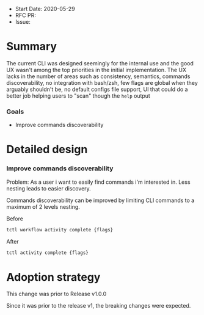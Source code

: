 - Start Date: 2020-05-29
- RFC PR:
- Issue:

# Summary

The current CLI was designed seemingly for the internal use and the good UX wasn't among the top priorities in the initial implementation.
The UX lacks in the number of areas such as consistency, semantics, commands discoverability, no integration with bash/zsh, few flags are global when they arguably shouldn't be, no default configs file support, UI that could do a better job helping users to "scan" though the `help` output

### Goals

- Improve commands discoverability

# Detailed design

### Improve commands discoverability

Problem: As a user i want to easily find commands i'm interested in. Less nesting leads to easier discovery.

Commands discoverability can be improved by limiting CLI commands to a maximum of 2 levels nesting.

Before 
``` bash
tctl workflow activity complete {flags}
```
After 
``` bash
tctl activity complete {flags}
```


# Adoption strategy

This change was prior to Release v1.0.0

Since it was prior to the release v1, the breaking changes were expected.